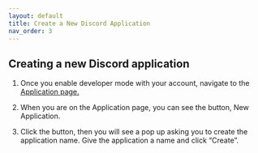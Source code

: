 ```yaml
---
layout: default
title: Create a New Discord Application
nav_order: 3
---
```


## Creating a new Discord application
1. Once you enable developer mode with your account, navigate to the [Application page.](https://discord.com/developers/applications)

2. When you are on the Application page, you can see the button, New Application.

3. Click the button, then you will see a pop up asking you to create the application name. Give the application a name and click “Create”.
